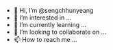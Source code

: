 - 👋 Hi, I’m @sengchhunyeang
- 👀 I’m interested in ...
- 🌱 I’m currently learning ...
- 💞️ I’m looking to collaborate on ...
- 📫 How to reach me ...

<!---
sengchhunyeang/sengchhunyeang is a ✨ special ✨ repository because its `README.md` (this file) appears on your GitHub profile.
You can click the Preview link to take a look at your changes.
--->

